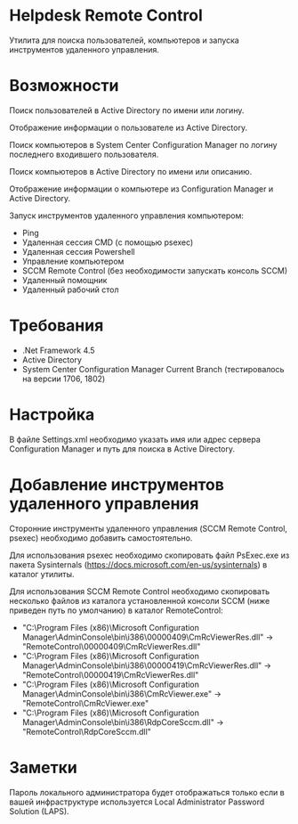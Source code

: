 ﻿# Helpdesk Remote Control

Утилита для поиска пользователей, компьютеров и запуска инструментов удаленного управления.

# Возможности

Поиск пользователей в Active Directory по имени или логину.

Отображение информации о пользователе из Active Directory.

Поиск компьютеров в System Center Configuration Manager по логину последнего входившего пользователя.

Поиск компьютеров в Active Directory по имени или описанию.

Отображение информации о компьютере из Configuration Manager и Active Directory.

Запуск инструментов удаленного управления компьютером:
- Ping
- Удаленная сессия CMD (с помощью psexec)
- Удаленная сессия Powershell
- Управление компьютером
- SCCM Remote Control (без необходимости запускать консоль SCCM)
- Удаленный помощник
- Удаленный рабочий стол

# Требования

- .Net Framework 4.5
- Active Directory
- System Center Configuration Manager Current Branch (тестировалось на версии 1706, 1802)

# Настройка

В файле Settings.xml необходимо указать имя или адрес сервера Configuration Manager и путь для поиска в Active Directory.

# Добавление инструментов удаленного управления

Сторонние инструменты удаленного управления (SCCM Remote Control, psexec) необходимо добавить самостоятельно.

Для использования psexec необходимо скопировать файл PsExec.exe из пакета Sysinternals (https://docs.microsoft.com/en-us/sysinternals) в каталог утилиты.

Для использования SCCM Remote Control необходимо скопировать несколько файлов из каталога установленной консоли SCCM (ниже приведен путь по умолчанию) в каталог RemoteControl:
- "C:\Program Files (x86)\Microsoft Configuration Manager\AdminConsole\bin\i386\00000409\CmRcViewerRes.dll" -> "RemoteControl\00000409\CmRcViewerRes.dll"
- "C:\Program Files (x86)\Microsoft Configuration Manager\AdminConsole\bin\i386\00000419\CmRcViewerRes.dll" -> "RemoteControl\00000419\CmRcViewerRes.dll"
- "C:\Program Files (x86)\Microsoft Configuration Manager\AdminConsole\bin\i386\CmRcViewer.exe" -> "RemoteControl\CmRcViewer.exe"
- "C:\Program Files (x86)\Microsoft Configuration Manager\AdminConsole\bin\i386\RdpCoreSccm.dll" -> "RemoteControl\RdpCoreSccm.dll"

# Заметки

Пароль локального администратора будет отображаться только если в вашей инфраструктуре используется Local Administrator Password Solution (LAPS).
